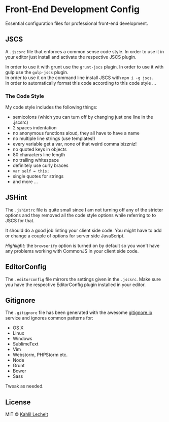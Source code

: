 # Front-End Development Config

Essential configuration files for professional front-end development.

## JSCS

A `.jscsrc` file that enforces a common sense code style.
In order to use it in your editor just install and activate the respective
JSCS plugin.

In order to use it with grunt use the `grunt-jscs` plugin.
In order to use it with gulp use the `gulp-jscs` plugin.  
In order to use it on the command line install JSCS with `npm i -g jscs`.  
In order to automatically format this code according to this code style ...

### The Code Style

My code style includes the following things:

* semicolons (which you can turn off by changing just one line in the .jscsrc)
* 2 spaces indentation
* no anonymous functions aloud, they all have to have a name
* no multiple line strings (use templates!)
* every variable get a var, none of that weird comma bizzniz!
* no quoted keys in objects
* 80 characters line length
* no trailing whitespace
* definitely use curly braces
* `var self = this;`
* single quotes for strings
* and more ...

## JSHint

The `.jshintrc` file is quite small since I am not turning off any of the
stricter options and they removed all the code style options while referring
to to JSCS for that.

It should do a good job linting your client side code. You might have to add
or change a couple of options for server side JavaScript.

_Highlight:_ the `browserify` option is turned on by default so you won't have any
problems working with CommonJS in your client side code.

## EditorConfig

The `.editorconfig` file mirrors the settings given in the `.jscsrc`. Make sure
you have the respective EditorConfig plugin installed in your editor.

## Gitignore

The `.gitignore` file has been generated with the awesome [gitignore.io](http://gitignore.io)
service and ignores common patterns for:

* OS X
* Linux
* Windows
* SublimeText
* Vim
* Webstorm, PHPStorm etc.
* Node
* Grunt
* Bower
* Sass

Tweak as needed.

## License

MIT © [Kahlil Lechelt](http://kahlil.info)
